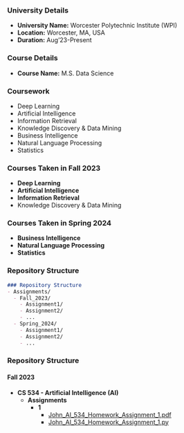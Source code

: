 ### University Details
- **University Name:** Worcester Polytechnic Institute (WPI)
- **Location:** Worcester, MA, USA
- **Duration:** Aug’23-Present

### Course Details
- **Course Name:** M.S. Data Science

### Coursework
- Deep Learning
- Artificial Intelligence
- Information Retrieval
- Knowledge Discovery & Data Mining
- Business Intelligence
- Natural Language Processing
- Statistics

### Courses Taken in Fall 2023
- **Deep Learning**
- **Artificial Intelligence**
- **Information Retrieval**
- Knowledge Discovery & Data Mining

### Courses Taken in Spring 2024
- **Business Intelligence**
- **Natural Language Processing**
- **Statistics**

### Repository Structure
```markdown
### Repository Structure
- Assignments/
  - Fall_2023/
    - Assignment1/
    - Assignment2/
    - ...
  - Spring_2024/
    - Assignment1/
    - Assignment2/
    - ...
```


### Repository Structure

#### Fall 2023
- **CS 534 - Artificial Intelligence (AI)**
  - **Assignments**
    - **1**
      - [John_AI_534_Homework_Assignment_1.pdf](Fall_2023/CS_534_AI/assignments/1/John_AI_534_Homework_Assignment_1.pdf)
      - [John_AI_534_Homework_Assignment_1.py](Fall_2023/CS_534_AI/assignments/1/John_AI_534_Homework_Assignment_1.py)

